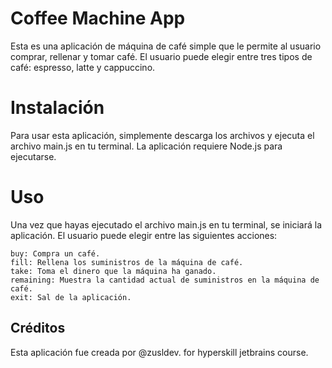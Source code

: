 
# Coffee Machine App
Esta es una aplicación de máquina de café simple que le permite al usuario comprar, rellenar y tomar café. El usuario puede elegir entre tres tipos de café: espresso, latte y cappuccino.

# Instalación
Para usar esta aplicación, simplemente descarga los archivos y ejecuta el archivo main.js en tu terminal. La aplicación requiere Node.js para ejecutarse.

# Uso
Una vez que hayas ejecutado el archivo main.js en tu terminal, se iniciará la aplicación. El usuario puede elegir entre las siguientes acciones:
```
buy: Compra un café.
fill: Rellena los suministros de la máquina de café.
take: Toma el dinero que la máquina ha ganado.
remaining: Muestra la cantidad actual de suministros en la máquina de café.
exit: Sal de la aplicación.
```

## Créditos
Esta aplicación fue creada por @zusldev.
for hyperskill jetbrains course.
